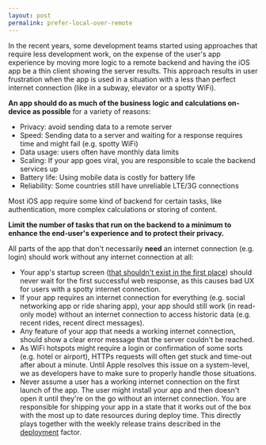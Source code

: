 ```yaml
---
layout: post
permalink: prefer-local-over-remote
---
```


In the recent years, some development teams started using approaches that require less development work, on the expense of the user's app experience by moving more logic to a remote backend and having the iOS app be a thin client showing the server results. This approach results in user frustration when the app is used in a situation with a less than perfect internet connection (like in a subway, elevator or a spotty WiFi).

**An app should do as much of the business logic and calculations on-device as possible** for a variety of reasons:

- Privacy: avoid sending data to a remote server
- Speed: Sending data to a server and waiting for a response requires time and might fail (e.g. spotty WiFi)
- Data usage: users often have monthly data limits
- Scaling: If your app goes viral, you are responsible to scale the backend services up
- Battery life: Using mobile data is costly for battery life
- Reliability: Some countries still have unreliable LTE/3G connections

Most iOS app require some kind of backend for certain tasks, like authentication, more complex calculations or storing of content.

**Limit the number of tasks that run on the backend to a minimum to enhance the end-user's experience and to protect their privacy.**

All parts of the app that don't necessarily **need** an internet connection (e.g. login) should work without any internet connection at all:

- Your app's startup screen ([that shouldn't exist in the first place](https://developer.apple.com/ios/human-interface-guidelines/icons-and-images/launch-screen/)) should never wait for the first successful web response, as this causes bad UX for users with a spotty internet connection.
- If your app requires an internet connection for everything (e.g. social networking app or ride sharing app), your app should still work (in read-only mode) without an internet connection to access historic data (e.g. recent rides, recent direct messages).
- Any feature of your app that needs a working internet connection, should show a clear error message that the server couldn't be reached.
- As WiFi hotspots might require a login or confirmation of some sorts (e.g. hotel or airport), HTTPs requests will often get stuck and time-out after about a minute. Until Apple resolves this issue on a system-level, we as developers have to make sure to properly handle those situations.
- Never assume a user has a working internet connection on the first launch of the app. The user might install your app and then doesn't open it until they're on the go without an internet connection. You are responsible for shipping your app in a state that it works out of the box with the most up to date resources during deploy time. This directly plays together with the weekly release trains described in the [deployment](/deployment) factor.
